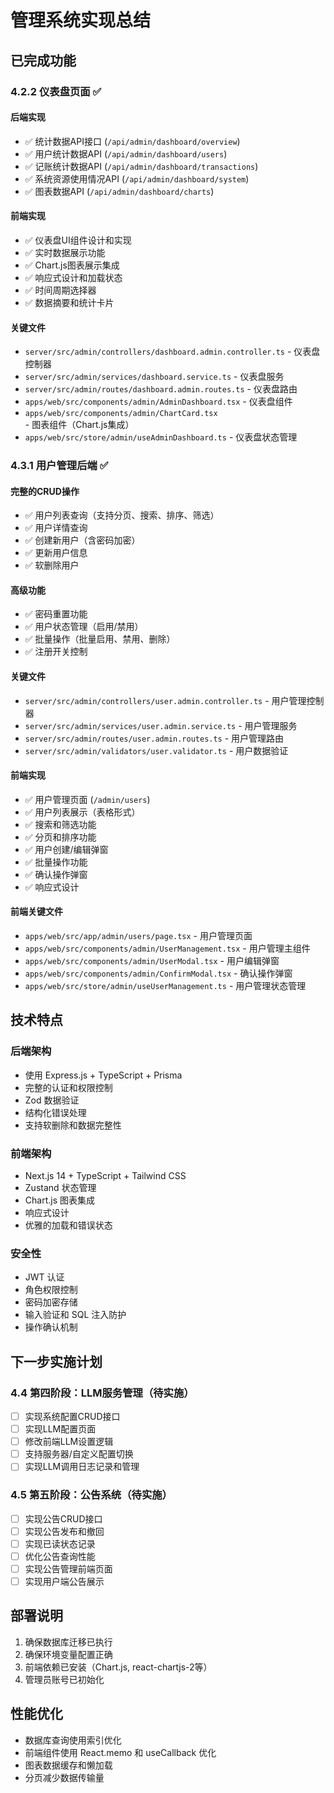 # 管理系统实现总结

## 已完成功能

### 4.2.2 仪表盘页面 ✅

#### 后端实现
- ✅ 统计数据API接口 (`/api/admin/dashboard/overview`)
- ✅ 用户统计数据API (`/api/admin/dashboard/users`)
- ✅ 记账统计数据API (`/api/admin/dashboard/transactions`)
- ✅ 系统资源使用情况API (`/api/admin/dashboard/system`)
- ✅ 图表数据API (`/api/admin/dashboard/charts`)

#### 前端实现
- ✅ 仪表盘UI组件设计和实现
- ✅ 实时数据展示功能
- ✅ Chart.js图表展示集成
- ✅ 响应式设计和加载状态
- ✅ 时间周期选择器
- ✅ 数据摘要和统计卡片

#### 关键文件
- `server/src/admin/controllers/dashboard.admin.controller.ts` - 仪表盘控制器
- `server/src/admin/services/dashboard.service.ts` - 仪表盘服务
- `server/src/admin/routes/dashboard.admin.routes.ts` - 仪表盘路由
- `apps/web/src/components/admin/AdminDashboard.tsx` - 仪表盘组件
- `apps/web/src/components/admin/ChartCard.tsx` - 图表组件（Chart.js集成）
- `apps/web/src/store/admin/useAdminDashboard.ts` - 仪表盘状态管理

### 4.3.1 用户管理后端 ✅

#### 完整的CRUD操作
- ✅ 用户列表查询（支持分页、搜索、排序、筛选）
- ✅ 用户详情查询
- ✅ 创建新用户（含密码加密）
- ✅ 更新用户信息
- ✅ 软删除用户

#### 高级功能
- ✅ 密码重置功能
- ✅ 用户状态管理（启用/禁用）
- ✅ 批量操作（批量启用、禁用、删除）
- ✅ 注册开关控制

#### 关键文件
- `server/src/admin/controllers/user.admin.controller.ts` - 用户管理控制器
- `server/src/admin/services/user.admin.service.ts` - 用户管理服务
- `server/src/admin/routes/user.admin.routes.ts` - 用户管理路由
- `server/src/admin/validators/user.validator.ts` - 用户数据验证

#### 前端实现
- ✅ 用户管理页面 (`/admin/users`)
- ✅ 用户列表展示（表格形式）
- ✅ 搜索和筛选功能
- ✅ 分页和排序功能
- ✅ 用户创建/编辑弹窗
- ✅ 批量操作功能
- ✅ 确认操作弹窗
- ✅ 响应式设计

#### 前端关键文件
- `apps/web/src/app/admin/users/page.tsx` - 用户管理页面
- `apps/web/src/components/admin/UserManagement.tsx` - 用户管理主组件
- `apps/web/src/components/admin/UserModal.tsx` - 用户编辑弹窗
- `apps/web/src/components/admin/ConfirmModal.tsx` - 确认操作弹窗
- `apps/web/src/store/admin/useUserManagement.ts` - 用户管理状态管理

## 技术特点

### 后端架构
- 使用 Express.js + TypeScript + Prisma
- 完整的认证和权限控制
- Zod 数据验证
- 结构化错误处理
- 支持软删除和数据完整性

### 前端架构
- Next.js 14 + TypeScript + Tailwind CSS
- Zustand 状态管理
- Chart.js 图表集成
- 响应式设计
- 优雅的加载和错误状态

### 安全性
- JWT 认证
- 角色权限控制
- 密码加密存储
- 输入验证和 SQL 注入防护
- 操作确认机制

## 下一步实施计划

### 4.4 第四阶段：LLM服务管理（待实施）
- [ ] 实现系统配置CRUD接口
- [ ] 实现LLM配置页面
- [ ] 修改前端LLM设置逻辑
- [ ] 支持服务器/自定义配置切换
- [ ] 实现LLM调用日志记录和管理

### 4.5 第五阶段：公告系统（待实施）
- [ ] 实现公告CRUD接口
- [ ] 实现公告发布和撤回
- [ ] 实现已读状态记录
- [ ] 优化公告查询性能
- [ ] 实现公告管理前端页面
- [ ] 实现用户端公告展示

## 部署说明

1. 确保数据库迁移已执行
2. 确保环境变量配置正确
3. 前端依赖已安装（Chart.js, react-chartjs-2等）
4. 管理员账号已初始化

## 性能优化

- 数据库查询使用索引优化
- 前端组件使用 React.memo 和 useCallback 优化
- 图表数据缓存和懒加载
- 分页减少数据传输量 
